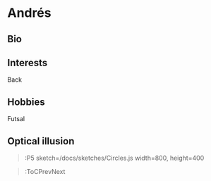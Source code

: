 # Andrés

## Bio

## Interests

Back

## Hobbies

Futsal

## Optical illusion

> :P5 sketch=/docs/sketches/Circles.js width=800, height=400

> :ToCPrevNext

